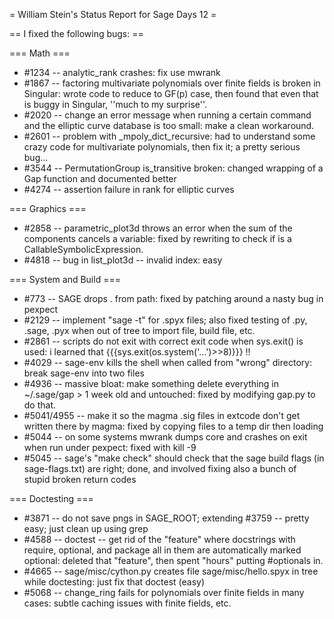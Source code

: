 = William Stein's Status Report for Sage Days 12 =

== I fixed the following bugs: ==

=== Math ===

 * #1234 -- analytic_rank crashes: fix use mwrank
 * #1867 -- factoring multivariate polynomials over finite fields is broken in Singular: wrote code to reduce to GF(p) case, then found that even that is buggy in Singular, ''much to my surprise''.
 * #2020 -- change an error message when running a certain command and the elliptic curve database is too small: make a clean workaround.
 * #2601 -- problem with _mpoly_dict_recursive: had to understand some crazy code for multivariate polynomials, then fix it; a pretty serious bug...
 * #3544 -- PermutationGroup is_transitive broken: changed wrapping of a Gap function and documented better
 * #4274 -- assertion failure in rank for elliptic curves

=== Graphics ===

 * #2858 -- parametric_plot3d throws an error when the sum of the components cancels a variable: fixed by rewriting to check if is a CallableSymbolicExpression.
 * #4818 -- bug in list_plot3d -- invalid index: easy


=== System and Build ===

 * #773 -- SAGE drops . from path: fixed by patching around a nasty bug in pexpect
 * #2129 -- implement "sage -t" for .spyx files; also fixed testing of .py, .sage, .pyx when out of tree to import file, build file, etc. 
 * #2861 -- scripts do not exit with correct exit code when sys.exit() is used: i learned that {{{sys.exit(os.system('...')>>8)}}} !!
 * #4029 -- sage-env kills the shell when called from "wrong" directory: break sage-env into two files
 * #4936 -- massive bloat: make something delete everything in ~/.sage/gap > 1 week old and untouched: fixed by modifying gap.py to do that.
 * #5041/4955 -- make it so the magma .sig files in extcode don't get written there by magma: fixed by copying files to a temp dir then loading
 * #5044 -- on some systems mwrank dumps core and crashes on exit when run under pexpect: fixed with kill -9
 * #5045 -- sage's "make check" should check that the sage build flags (in sage-flags.txt) are right; done, and involved fixing also a bunch of stupid broken return codes

=== Doctesting ===

 * #3871 -- do not save pngs in SAGE_ROOT; extending #3759 -- pretty easy; just clean up using grep
 * #4588 -- doctest -- get rid of the "feature" where docstrings with require, optional, and package all in them are automatically marked optional: deleted that "feature", then spent "hours" putting #optionals in.
 * #4665 -- sage/misc/cython.py creates file sage/misc/hello.spyx in tree while doctesting: just fix that doctest (easy)
 * #5068 -- change_ring fails for polynomials over finite fields in many cases: subtle caching issues with finite fields, etc. 
